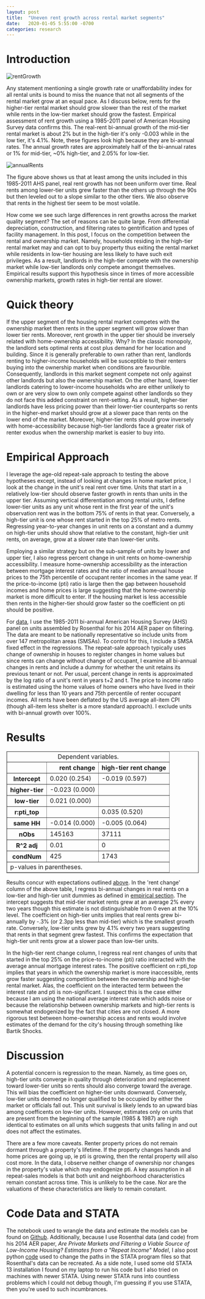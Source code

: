```yaml
---
layout: post
title:  "Uneven rent growth across rental market segments"
date:   2020-01-05 5:55:00 -0700
categories: research
---
```


# Introduction

![rentGrowth](/images/rrentChange.png)

Any statement mentioning a single growth rate or unaffordability index for all rental units is bound to miss the nuance that not all segments of the rental market grow at an equal pace. As I discuss below, rents for the higher-tier rental market should grow slower than the rest of the market while rents in the low-tier market should grow the fastest. Empirical assessment of rent growth using a 1985-2011 panel of American Housing Survey data confirms this. The real-rent bi-annual growth of the mid-tier rental market is about 2% but in the high-tier it's only -0.003 while in the low tier, it's 4.1%. Note, these figures look high because they are bi-annual rates. The annual growth rates are approximately half of the bi-annual rates or 1% for mid-tier, ~0% high-tier, and 2.05% for low-tier. 

![annualRents](/images/annualRents.png)

The figure above shows us that at least among the units included in this 1985-2011 AHS panel, real rent growth has not been uniform over time. Real rents among lower-tier units grew faster than the others up through the 90s but then leveled out to a slope similar to the other tiers. We also observe that rents in the highest tier seem to be most volatile. 

How come we see such large differences in rent growths across the market quality segment? The set of reasons can be quite large. From differential depreciation, construction, and filtering rates to gentrification and types of facility management. In this post, I focus on the competition between the rental and ownership market. Namely, households residing in the high-tier rental market may and can opt to buy property thus exiting the rental market while residents in low-tier housing are less likely to have such exit privileges. As a result, landlords in the high-tier compete with the ownership market while low-tier landlords only compete amongst themselves. Empirical results support this hypothesis since in times of more accessible ownership markets, growth rates in high-tier rental are slower.


# Quick theory

If the upper segment of the housing rental market competes with the ownership market then rents in the upper segment will grow slower than lower tier rents. Moreover, rent growth in the upper tier should be inversely related with home-ownership accessibility. Why? In the classic monopoly, the landlord sets optimal rents at cost plus demand for her location and building. Since it is generally preferable to own rather than rent, landlords renting to higher-income households will be susceptible to their renters buying into the ownership market when conditions are favourible. Consequently, landlords in this market segment compete not only against other landlords but also the ownership market. On the other hand, lower-tier landlords catering to lower-income households who are either unlikely to own or are very slow to own only compete against other landlords so they do not face this added constraint on rent-setting. As a result, higher-tier landlords have less pricing power than their lower-tier counterparts so rents in the higher-end market should grow at a slower pace than rents on the lower end of the market. Moreover, higher-tier rents should grow inversely with home-accessibility because high-tier landlords face a greater risk of renter exodus when the ownership market is easier to buy into. 

# Empirical Approach

I leverage the age-old repeat-sale approach to testing the above hypotheses except, instead of looking at changes in home market price, I look at the change in the unit's real rent over time. Units that start in a relatively low-tier should observe faster growth in rents than units in the upper tier. Assuming vertical differentiation among rental units, I define lower-tier units as any unit whose rent in the first year of the unit's observation rent was in the bottom 75% of rents in that year. Conversely, a high-tier unit is one whose rent started in the top 25% of metro rents. Regressing year-to-year changes in unit rents on a constant and a dummy on high-tier units should show that relative to the constant, high-tier unit rents, on average, grow at a slower rate than lower-tier units. 


Employing a similar strategy but on the sub-sample of units by lower and upper tier, I also regress percent change in unit rents on home-ownership accessibility. I measure home-ownership accessibility as the interaction between mortgage interest rates and the ratio of median annual house prices to the 75th percentile of occupant renter incomes in the same year. If the price-to-income (pti) ratio is large then the gap between household incomes and home prices is large suggesting that the home-ownership market is more difficult to enter. If the housing market is less accessible then rents in the higher-tier should grow faster so the coefficient on pti should be positive. 


For [data](#code-data-and-stata), I use the 1985-2011 bi-annual American Housing Survey (AHS) panel on units assembled by Rosenthal for his 2014 AER paper on filtering. The data are meant to be nationally representative so include units from over 147 metropolitan areas (SMSAs). To control for this, I include a SMSA fixed effect in the regressions. The repeat-sale approach typically uses change of ownership in houses to register changes in home values but since rents can change without change of occupant, I examine all bi-annual changes in rents and include a dummy for whether the unit retains its previous tenant or not. Per usual, percent change in rents is approximated by the log ratio of a unit's rent in years t+2 and t. The price to income ratio is estimated using the home values of home owners who have lived in their dwelling for less than 10 years and 75th percentile of renter occupant incomes. All rents have been deflated by the US average all-item CPI (though all-item less shelter is a more standard approach). I exclude units with bi-annual growth over 100%. 

# Results

<div>
<style scoped>
    .dataframe tbody tr th:only-of-type {
        vertical-align: middle;
    }

    .dataframe tbody tr th {
        vertical-align: top;
    }

    .dataframe thead th {
        text-align: right;
    }
</style>
<table border="1" class="dataframe">
  <thead><tr style="text-align: center;"><td colspan="3">Dependent variables.</td></tr></thead>
  <thead>
    <tr style="text-align: right;">
      <th></th>
      <th>rent change</th>
      <th>high-tier rent change</th>
    </tr>
  </thead>
  <tfoot><tr><td colspan="3">p-values in parentheses.</td></tr></tfoot>
   <tbody>
    <tr>
      <th>Intercept</th>
      <td>0.020 (0.254)</td>
      <td>-0.019 (0.597)</td>
    </tr>
    <tr>
      <th>higher-tier</th>
      <td>-0.023 (0.000)</td>
      <td></td>
    </tr>
    <tr>
      <th>low-tier</th>
      <td>0.021 (0.000)</td>
      <td></td>
    </tr>
    <tr>
      <th>r:pti_top</th>
      <td></td>
      <td>0.035 (0.520)</td>
    </tr>
    <tr>
      <th>same HH</th>
      <td>-0.014 (0.000)</td>
      <td>-0.005 (0.064)</td>
    </tr>
    <tr>
      <th>nObs</th>
      <td>145163</td>
      <td>37111</td>
    </tr>
    <tr>
      <th>R^2 adj</th>
      <td>0.01</td>
      <td>0</td>
    </tr>
    <tr>
      <th>condNum</th>
      <td>425</td>
      <td>1743</td>
    </tr>
  </tbody>
</table>
</div>


Results concur with expectations outlined [above](#quick-theory). In the 'rent change' column of the above table, I regress bi-annual changes in real rents on a low-tier and high-tier unit dummies as defined in [empirical section](#empirical-approach). The intercept suggests that mid-tier market rents grew at an average 2% every two years though this estimate is not distinguishable from 0 even at the 10% level.  The coefficient on high-tier units implies that real rents  grew bi-annually by -.3% (or 2.3pp less than mid-tier) which is the smallest growth rate. Conversely, low-tier units grew by 4.1% every two years suggesting that rents in that segment grew fastest. This confirms the expectation that high-tier unit rents grow at a slower pace than low-tier units. 

In the high-tier rent change column, I regress real rent changes of units that started in the top 25% on the price-to-income (pti) ratio interacted with the average annual mortgage interest rates. The positive coefficient on r:pti_top implies that years in which the ownership market is more inaccessible, rents grow faster suggesting competition between the ownership and high-tier rental market. Alas, the coefficient on the interacted term between the interest rate and pti is non-significant. I suspect this is the case either because I am using the national average interest rate which adds noise or because the relationship between ownership markets and high-tier rents is somewhat endogenized by the fact that cities are not closed. A more rigorous test between home-ownership access and rents would involve estimates of the demand for the city's housing through something like Bartik Shocks.

# Discussion

A potential concern is regression to the mean. Namely, as time goes on, high-tier units converge in quality through deterioration and replacement toward lower-tier units so rents should also converge toward the average. This will bias the coefficient on higher-tier units downward. Conversely, low-tier units deemed no longer qualified to be occupied by either the market or officials fall out. This unit survival is likely lends to an upward bias among coefficents on low-tier units. However, estimates only on units that are present from the beginning of the sample (1985 & 1987) are nigh identical to estimates on all units which suggests that units falling in and out does not affect the estimates. 


There are a few more caveats. Renter property prices do not remain dormant through a property's lifetime. If the property changes hands and home prices are going up, ie pti is growing, then the rental property will also cost more. In the data, I observe neither change of ownership nor changes in the property's value which may endogenize pti. A key assumption in all repeat-sales models is that both unit and neighborhood characteristics remain constant across time. This is unlikely to be the case. Nor are the valuations of these characteristics are likely to remain constant.


# Code Data and STATA

The notebook used to wrangle the data and estimate the models can be found on [Github](https://github.com/kiwiPhrases/repeatRents/blob/master/repeatRents.ipynb). Additionally, because I use Rosenthal data (and code) from his 2014 AER paper, *Are Private Markets and Filtering a Viable Source of Low-Income Housing? Estimates from a "Repeat Income" Model*, I also post python [code](https://github.com/kiwiPhrases/repeatRents/blob/master/changePaths.py) used to change the paths in the STATA program files so that Rosenthal's data can be recreated. As a side note, I used some old STATA 13 installation I found on my laptop to run his code but I also tried on machines with newer STATA. Using newer STATA runs into countless problems which I could not debug though, I'm guessing if you use STATA, then you're used to such incumbrances. 